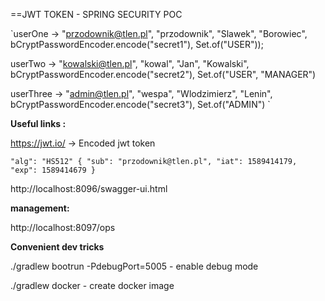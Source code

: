 ==JWT TOKEN - SPRING SECURITY POC


`userOne  -> "przodownik@tlen.pl", "przodownik", "Slawek", "Borowiec", bCryptPasswordEncoder.encode("secret1"), Set.of("USER"));

userTwo -> "kowalski@tlen.pl", "kowal", "Jan", "Kowalski", bCryptPasswordEncoder.encode("secret2"), Set.of("USER", "MANAGER")

userThree -> "admin@tlen.pl", "wespa", "Wlodzimierz", "Lenin", bCryptPasswordEncoder.encode("secret3"), Set.of("ADMIN") `

**Useful links :**

https://jwt.io/   -> Encoded jwt token

`"alg": "HS512"
{
  "sub": "przodownik@tlen.pl",
  "iat": 1589414179,
  "exp": 1589414679
}`

http://localhost:8096/swagger-ui.html

**management:** 

http://localhost:8097/ops


**Convenient dev tricks**

./gradlew bootrun -PdebugPort=5005 - enable debug mode

./gradlew docker - create docker image




